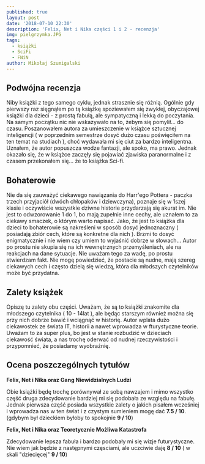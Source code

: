 ```yaml
---
published: true
layout: post
date: '2018-07-10 22:30'
description: 'Felix, Net i Nika części 1 i 2 - recenzja'
img: pielgrzymka.JPG
tags:
  - książki
  - SciFi
  - FNiN
author: Mikołaj Szumigalski
---
```

## Podwójna recenzja

Niby książki z tego samego cyklu, jednak strasznie się różnią. Ogólnie gdy pierwszy raz sięgnąłem po tą książkę spoziewałem się zwykłej, obyczajowej książki dla dzieci - z prostą fabułą, ale sympatyczną i lekką do poczytania. Na samym początku nic nie wskazywało na to, żebym się pomylił... do czasu. Poszanowałem autora za umieszczenie w książce sztucznej inteligencji ( w poprzednim semestrze dosyć dużo czasu poświęciłem na ten temat na studiach ), choć wydawała mi się ciut za bardzo inteligentna. Uznałem, że autor popuszcza wodze fantazji, ale spoko, ma prawo. Jednak okazało się, że w książce zaczęły się pojawiać zjawiska paranormalne i z czasem przekonałem się... że to książka Sci-fi.

## Bohaterowie

Nie da się zauważyć ciekawego nawiązania do Harr'ego Pottera - paczka trzech przyjaciół (dwóch chłopaków i dziewczyna), poznaje się w 1szej klasie i oczywiście wszystkie dziwne historie przydarzają się akurat im. Nie jest to odwzorowanie 1 do 1, bo mają zupełnie inne cechy, ale uznałem to za ciekawy smaczek, o którym warto napisać. Jako, że jest to książka dla dzieci to bohaterowie są nakreśleni w sposób dosyć jednoznaczny ( posiadają zbiór cech, które są konkretne dla nich ). Brzmi to dosyć enigmatycznie i nie wiem czy umiem to wyjaśnić dobrze w  słowach... Autor po prostu nie skupia się na ich wewnętrznych przemyśleniach, ale na reakcjach na dane sytuacje. Nie uważam tego za wadę, po prostu stwierdzam fakt. Nie mogę powiedzieć, że postacie są nudne, mają szereg ciekawych cech i często dzielą się wiedzą, która dla młodszych czytelników może być przydatna.

## Zalety książek

Opiszę tu zalety obu części. Uważam, że są to książki znakomite dla młodszego czytelnika ( 10 - 14lat ), ale będąc starszym również można się przy nich dobrze bawić i wciągnąć w historię. Autor wplata dużo ciekawostek ze świata IT, historii a nawet wprowadza w fturystyczne teorie. Uważam to za super plus, bo jest w stanie rozbudzić w dzieciach ciekawość świata, a nas trochę oderwać od nudnej rzeczywistości i przypomnieć, że posiadamy wyobraźnię.

## Ocena poszczególnych tytułów

**Felix, Net i Nika oraz Gang Niewidzialnych Ludzi**

Obie książki będę trochę porównywał ze sobą nawzajem i mimo wszystko część druga zdecydowanie bardziej mi się podobała ze względu na fabułę. Jednak pierwsza część posiada wszystkie zalety o jakich pisałem wcześniej i wprowadza nas w ten świat i z czystym sumieniem mogę dać **7.5 / 10**. (gdybym był dzieckiem byłoby to spokojnie **9 / 10**)

**Felix, Net i Nika oraz Teoretycznie Możliwa Katastrofa**

Zdecydowanie lepsza fabuła i bardzo podobały mi się wizje futurystyczne. Nie wiem jak będzie z następnymi częsciami, ale uczciwie daję **8 / 10** ( w skali "dziecięcej" **9 / 10**)
